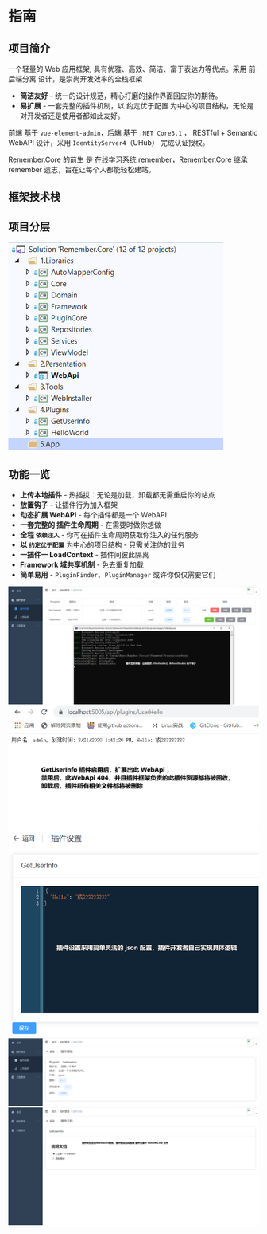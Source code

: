 # 指南

## 项目简介

一个轻量的 Web 应用框架, 具有优雅、高效、简洁、富于表达力等优点。采用 前后端分离 设计，是崇尚开发效率的全栈框架

- **简洁友好** - 统一的设计规范，精心打磨的操作界面回应你的期待。
- **易扩展** - 一套完整的插件机制，以 约定优于配置 为中心的项目结构，无论是对开发者还是使用者都如此友好。

前端 基于 `vue-element-admin`，后端 基于 `.NET Core3.1` ， RESTful + Semantic WebAPI 设计，采用 `IdentityServer4`（UHub） 完成认证授权。

Remember.Core 的前生 是 在线学习系统 [remember](https://github.com/yiyungent/remember)，Remember.Core 继承 remember 遗志，旨在让每个人都能轻松建站。

## 框架技术栈


## 项目分层

![](docs/.vuepress/public/images/project-structure.png)

## 功能一览

- **上传本地插件** - 热插拔：无论是加载，卸载都无需重启你的站点
- **放置钩子** - 让插件行为加入框架
- **动态扩展 WebAPI** - 每个插件都是一个 WebAPI
- **一套完整的 插件生命周期** - 在需要时做你想做
- **全程 `依赖注入`** - 你可在插件生命周期获取你注入的任何服务
- **以 `约定优于配置`** 为中心的项目结构 - 只需关注你的业务
- **一插件一 LoadContext** - 插件间彼此隔离
- **Framework 域共享机制** - 免去重复加载
- **简单易用** - `PluginFinder`、`PluginManager` 或许你仅仅需要它们

![](docs/.vuepress/public/images/screenshot/2020-10-29-18-33-40.png)
![](docs/.vuepress/public/images/screenshot/2020-10-29-18-40-28.png)
![](docs/.vuepress/public/images/screenshot/2020-10-29-18-41-59.png)
![](docs/.vuepress/public/images/screenshot/2020-10-29-18-42-27.png)
![](docs/.vuepress/public/images/screenshot/2020-10-29-18-44-05.png)
